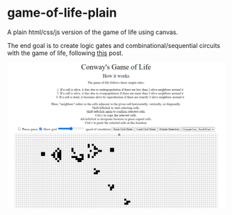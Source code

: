 # game-of-life-plain
A plain html/css/js version of the game of life using canvas.

The end goal is to create logic gates and combinational/sequential circuits with the game of life, following [this](https://nicholas.carlini.com/writing/2020/digital-logic-game-of-life.html) post.

![screenshot](game.PNG)
